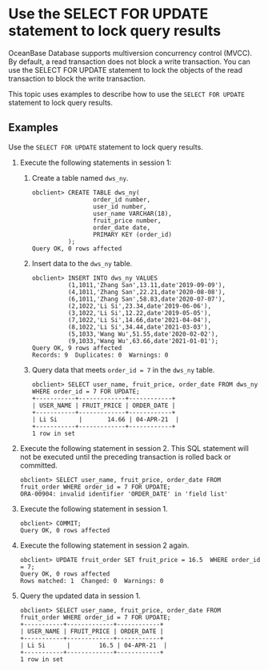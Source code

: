 # Use the SELECT FOR UPDATE statement to lock query results

OceanBase Database supports multiversion concurrency control (MVCC). By default, a read transaction does not block a write transaction. You can use the SELECT FOR UPDATE statement to lock the objects of the read transaction to block the write transaction. 

This topic uses examples to describe how to use the `SELECT FOR UPDATE` statement to lock query results. 

## Examples

Use the `SELECT FOR UPDATE` statement to lock query results. 

1. Execute the following statements in session 1:

   1. Create a table named `dws_ny`. 

      ```unknow
      obclient> CREATE TABLE dws_ny(
                       order_id number,
                       user_id number,
                       user_name VARCHAR(18),
                       fruit_price number,
                       order_date date,
                       PRIMARY KEY (order_id)
                );
      Query OK, 0 rows affected
      ```

   2. Insert data to the `dws_ny` table. 

      ```unknow
      obclient> INSERT INTO dws_ny VALUES
                (1,1011,'Zhang San',13.11,date'2019-09-09'),
                (4,1011,'Zhang San',22.21,date'2020-08-08'),
                (6,1011,'Zhang San',58.83,date'2020-07-07'),
                (2,1022,'Li Si',23.34,date'2019-06-06'),
                (3,1022,'Li Si',12.22,date'2019-05-05'),
                (7,1022,'Li Si',14.66,date'2021-04-04'),
                (8,1022,'Li Si',34.44,date'2021-03-03'),
                (5,1033,'Wang Wu',51.55,date'2020-02-02'),
                (9,1033,'Wang Wu',63.66,date'2021-01-01');
      Query OK, 9 rows affected
      Records: 9  Duplicates: 0  Warnings: 0
      ```

   3. Query data that meets `order_id = 7` in the `dws_ny` table. 

      ```unknow
      obclient> SELECT user_name, fruit_price, order_date FROM dws_ny WHERE order_id = 7 FOR UPDATE;
      +-----------+-------------+------------+
      | USER_NAME | FRUIT_PRICE | ORDER_DATE |
      +-----------+-------------+------------+
      | Li Si      |       14.66 | 04-APR-21  |
      +-----------+-------------+------------+
      1 row in set
      ```

2. Execute the following statement in session 2. This SQL statement will not be executed until the preceding transaction is rolled back or committed. 

   ```unknow
   obclient> SELECT user_name, fruit_price, order_date FROM fruit_order WHERE order_id = 7 FOR UPDATE;
   ORA-00904: invalid identifier 'ORDER_DATE' in 'field list'
   ```

3. Execute the following statement in session 1. 

   ```unknow
   obclient> COMMIT;
   Query OK, 0 rows affected
   ```

4. Execute the following statement in session 2 again. 

   ```unknow
   obclient> UPDATE fruit_order SET fruit_price = 16.5  WHERE order_id = 7;
   Query OK, 0 rows affected
   Rows matched: 1  Changed: 0  Warnings: 0
   ```

5. Query the updated data in session 1. 

   ```unknow
   obclient> SELECT user_name, fruit_price, order_date FROM fruit_order WHERE order_id = 7 FOR UPDATE;
   +-----------+-------------+------------+
   | USER_NAME | FRUIT_PRICE | ORDER_DATE |
   +-----------+-------------+------------+
   | Li Si      |        16.5 | 04-APR-21  |
   +-----------+-------------+------------+
   1 row in set
   ```

